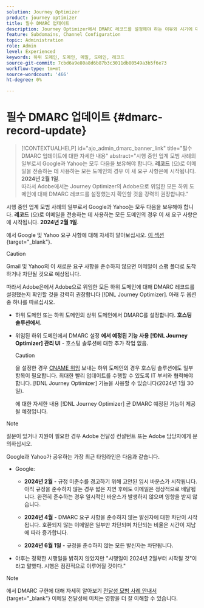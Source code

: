 ```yaml
---
solution: Journey Optimizer
product: journey optimizer
title: 필수 DMARC 업데이트
description: Journey Optimizer에서 DMARC 레코드를 설정해야 하는 이유와 시기에 대해 알아봅니다
feature: Subdomains, Channel Configuration
topic: Administration
role: Admin
level: Experienced
keywords: 하위 도메인, 도메인, 메일, 도메인, 레코드
source-git-commit: 7cbd6a9e80a8d6b87b3c3011db80549a3b5f6e73
workflow-type: tm+mt
source-wordcount: '466'
ht-degree: 0%

---
```


# 필수 DMARC 업데이트 {#dmarc-record-update}

>[!CONTEXTUALHELP]
>id="ajo_admin_dmarc_banner_link"
>title="필수 DMARC 업데이트에 대한 자세한 내용"
>abstract="시행 중인 업계 모범 사례의 일부로서 Google과 Yahoo는 모두 다음을 보유해야 합니다. **레코드** (으)로 이메일을 전송하는 데 사용하는 모든 도메인의 경우 이 새 요구 사항은에 시작됩니다. **2024년 2월 1일**. <br>따라서 Adobe에서는 Journey Optimizer의 Adobe으로 위임한 모든 하위 도메인에 대해 DMARC 레코드를 설정했는지 확인할 것을 강력히 권장합니다."

시행 중인 업계 모범 사례의 일부로서 Google과 Yahoo는 모두 다음을 보유해야 합니다. **레코드** (으)로 이메일을 전송하는 데 사용하는 모든 도메인의 경우 이 새 요구 사항은에 시작됩니다. **2024년 2월 1일**.

에서 Google 및 Yahoo 요구 사항에 대해 자세히 알아보십시오. [이 섹션](https://experienceleague.adobe.com/docs/deliverability-learn/deliverability-best-practice-guide/additional-resources/guidance-around-changes-to-google-and-yahoo.html?lang=en#dmarc%3A){target="_blank"}.

>[!CAUTION]
>
>Gmail 및 Yahoo의 이 새로운 요구 사항을 준수하지 않으면 이메일이 스팸 폴더로 도착하거나 차단될 것으로 예상됩니다.

따라서 Adobe은에서 Adobe으로 위임한 모든 하위 도메인에 대해 DMARC 레코드를 설정했는지 확인할 것을 강력히 권장합니다 [!DNL Journey Optimizer]. 아래 두 옵션 중 하나를 따르십시오.

* 하위 도메인 또는 하위 도메인의 상위 도메인에서 DMARC를 설정합니다. **호스팅 솔루션에서**.

* 위임된 하위 도메인에서 DMARC 설정 **에서 예정된 기능 사용 [!DNL Journey Optimizer] 관리 UI** - 호스팅 솔루션에 대한 추가 작업 없음.

  >[!CAUTION]
  >
  >을 설정한 경우 [CNAME 위임](delegate-subdomain.md#cname-subdomain-delegation) 보내는 하위 도메인의 경우 호스팅 솔루션에도 일부 항목이 필요합니다. 최대한 빨리 업데이트를 수행할 수 있도록 IT 부서와 협력해야 합니다. [!DNL Journey Optimizer] 기능을 사용할 수 있습니다(2024년 1월 30일). <!--and be ready on February 1st, 2024-->

  에 대한 자세한 내용 [!DNL Journey Optimizer] 곧 DMARC 예정된 기능이 제공될 예정입니다.

<!--
* If you have [fully delegated](delegate-subdomain.md#full-subdomain-delegation) your sending subdomains to Adobe, follow either one of the two options below:

    * Set up DMARC on your subdomains or on the parent domain of your subdomains **in your hosting solution**.

    * Set up DMARC on your delegated subdomains **using the upcoming feature in the [!DNL Journey Optimizer] administration UI** - with no extra work on your hosting solution.

* If you have set up [CNAME delegation](delegate-subdomain.md#cname-subdomain-delegation) for your sending subdomains, follow either one of the two options below:
    * Set up DMARC on your subdomains or on the parent domain of your subdomains **in your hosting solution**.
    * Set up DMARC on your delegated subdomains **using the upcoming feature in the [!DNL Journey Optimizer] administration UI**. However, it will also require entry in your hosting solution. Consequently, make sure you coordinate with your IT department so that they can perform the update as soon as the [!DNL Journey Optimizer] feature is available (on January, 30) - and be ready on February 1st, 2024.
    
-->

>[!NOTE]
>
>질문이 있거나 지원이 필요한 경우 Adobe 전달성 컨설턴트 또는 Adobe 담당자에게 문의하십시오.

Google과 Yahoo가 공유하는 가장 최근 타임라인은 다음과 같습니다.

* Google:

   * **2024년 2월** - 규정 미준수를 경고하기 위해 고안된 임시 바운스가 시작됩니다. 아직 규정을 준수하지 않는 경우 짧은 지연 후에도 이메일은 정상적으로 배달됩니다. 완전히 준수하는 경우 일시적인 바운스가 발생하지 않으며 영향을 받지 않습니다.

   * **2024년 4월** - DMARC 요구 사항을 준수하지 않는 발신자에 대한 차단이 시작됩니다. 호환되지 않는 이메일은 일부만 차단되며 차단되는 비율은 시간이 지남에 따라 증가합니다.

   * **2024년 6월 1일** - 규정을 준수하지 않는 모든 발신자는 차단됩니다.

* 야후는 정확한 시행일을 밝히지 않았지만 &quot;시행일이 2024년 2월부터 시작될 것&quot;이라고 말했다. 시행은 점진적으로 이루어질 것이다.&quot;

>[!NOTE]
>
>에서 DMARC 구현에 대해 자세히 알아보기 [전달성 모범 사례 안내서](https://experienceleague.adobe.com/docs/deliverability-learn/deliverability-best-practice-guide/additional-resources/technotes/implement-dmarc.html#about){target="_blank"} 이메일 전달성에 미치는 영향을 더 잘 이해할 수 있습니다.
